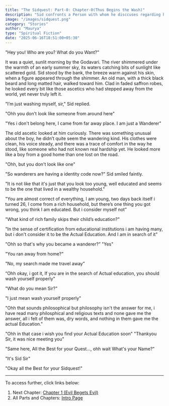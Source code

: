 ```yaml
---
title: "The Sidquest: Part-0: Chapter-0(Thus Begins the Wash)"
description: "Sid confronts a Person with whom he disccuses regarding his Journey"
image: "/images/sidquest.png"
category: "Stories"
author: "Maurya"
type: "Spiritual Fiction"
date: "2025-06-16T18:51:00+05:30"
---
```


"Hey you! Who are you? What do you Want?"

It was a quiet, sunlit morning by the Godavari. The river shimmered under the warmth of an early summer sky, its waters catching bits of sunlight like scattered gold. Sid stood by the bank, the breeze warm against his skin, when a figure appeared through the shimmer. An old man, with a thick black beard and long matted hair, walked toward him. Clad in faded saffron robes, he looked every bit like those ascetics who had stepped away from the world, yet never truly left it.

"I’m just washing myself, sir," Sid replied.

"Ohh you don't look like someone from around here"

"Yes i don't belong here, I came from far away place. I am just a Wanderer"

The old ascetic looked at him curiously. There was something unusual about the boy, he didn’t quite seem the wandering kind. His clothes were clean, his voice steady, and there was a trace of comfort in the way he stood, like someone who had not known real hardship yet. He looked more like a boy from a good home than one lost on the road.

"Ohh, but you don't look like one" 

"So wanderers are having a identity code now?" Sid smiled faintly.

"It is not like that it's just that you look too young, well educated and seems to be the one that lived in a wealthy household."

"You are almost correct of everything, I am young, two days back itself i turned 26, I come from a rich household, but there’s one thing you got wrong, you think I am educated. But i consider myself not”

"What kind of rich family skips their child’s education?"

"In the sense of certification from educational institutions i am having many, but i don't consider it to be the Actual Education. And I am in search of it"

"Ohh so that's why you became a wanderer?”
"Yes"

"You ran away from home?"

"No, my search made me travel away”

“Ohh okay, i got it,  If you are in the search of Actual education, you should wash yourself properly"

"What do you mean Sir?"

"I just mean wash yourself properly"

"Ohh that sounds philosophical but philosophy isn't the answer for me, i have read many philosphical and religious texts and none gave me the answer, all i felt of them was, dry words, and nothing in them gave me the actual Education."

"Ohh in that case i wish you find your Actual Education soon"
"Thankyou Sir, it was nice meeting you" 

"Same here, All the Best for your Quest…, ohh wait What's your Name?"

"It's Sid Sir" 

"Okay all the Best for your Sidquest!"

----------------------------------------------------------------

To access further, click links below:
1. Next Chapter: <font color="maroon">[Chapter 1 (Evil Begets Evil)](https://mauryasmind.vercel.app/posts/sidquest11)</font>
2. All Parts and Chapters: <font color="maroon">[Intro Page](https://mauryasmind.vercel.app/posts/sidquestIntro)</font>

